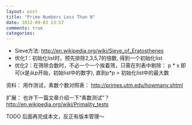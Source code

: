 ```yaml
---
layout: post
title: "Prime Numbers Less Than N"
date: 2012-09-03 13:57
comments: true
categories: 
---
```

* Sieve方法: http://en.wikipedia.org/wiki/Sieve_of_Eratosthenes
* 优化1：初始化list时，预先排除2,3,5,7的倍数, 得到一个初始化list
* 优化2：在筛除合数时，不必一个一个挨着筛，只需在列表中剔除： p * x 即可(x是从p开始，初始list中的数字), 直到p*p > 初始化list中的最大数

资料：
用作测试，素数个数对照表： http://primes.utm.edu/howmany.shtml

扩展：
也许下一篇文章介绍一下“素数测试”？ http://en.wikipedia.org/wiki/Primality_tests

TODO 后面再完成本文，反正有版本管理～
